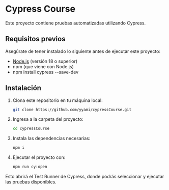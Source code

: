 # Cypress Course

Este proyecto contiene pruebas automatizadas utilizando Cypress.

## Requisitos previos

Asegúrate de tener instalado lo siguiente antes de ejecutar este proyecto:

- [Node.js](https://nodejs.org/) (versión 18 o superior)
- npm (que viene con Node.js)
- npm install cypress --save-dev

## Instalación

1. Clona este repositorio en tu máquina local:
   ```bash
   git clone https://github.com/yyami/cypressCourse.git

2. Ingresa a la carpeta del proyecto:
   ```bash
   cd cypressCourse

3. Instala las dependencias necesarias:
      ```bash
   npm i
4. Ejecutar el proyecto con:
   ```bash
   npm run cy:open

Esto abrirá el Test Runner de Cypress, donde podrás seleccionar y ejecutar las pruebas disponibles.
